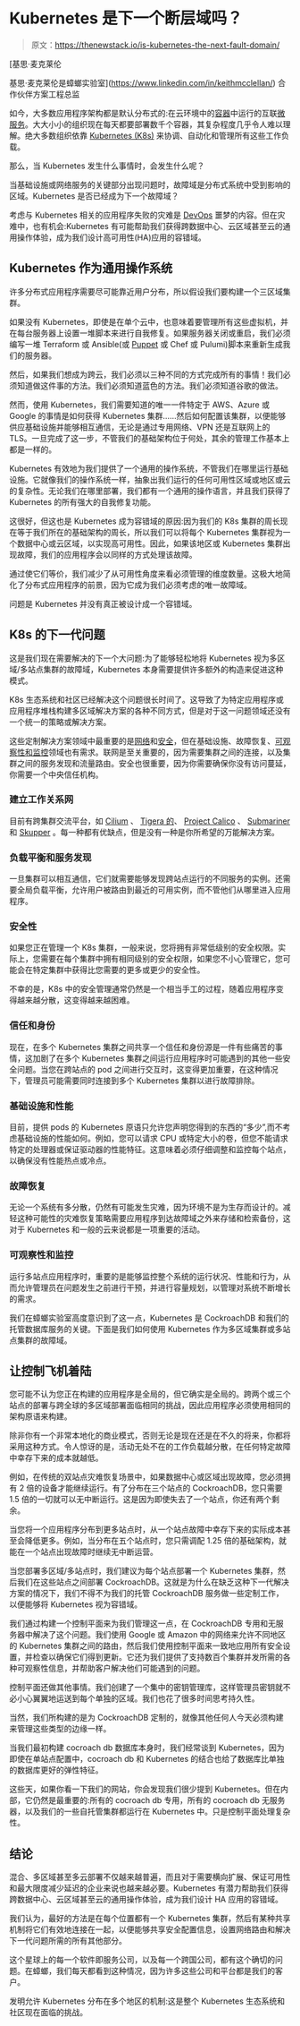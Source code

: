 # Kubernetes 是下一个断层域吗？

> 原文：<https://thenewstack.io/is-kubernetes-the-next-fault-domain/>

[](https://www.linkedin.com/in/keithmcclellan/)

 [基思·麦克莱伦

基思·麦克莱伦是蟑螂实验室](https://www.linkedin.com/in/keithmcclellan/) [](https://www.linkedin.com/in/keithmcclellan/)合作伙伴方案工程总监

如今，大多数应用程序架构都是默认分布式的:在云环境中的[容器](https://thenewstack.io/category/containers/)中运行的互联[微服务](https://thenewstack.io/category/microservices/)。大大小小的组织现在每天都要部署数千个容器，其复杂程度几乎令人难以理解。绝大多数组织依靠 [Kubernetes (K8s)](https://thenewstack.io/category/kubernetes/) 来协调、自动化和管理所有这些工作负载。

那么，当 Kubernetes 发生什么事情时，会发生什么呢？

当基础设施或网络服务的关键部分出现问题时，故障域是分布式系统中受到影响的区域。Kubernetes 是否已经成为下一个故障域？

考虑与 Kubernetes 相关的应用程序失败的灾难是 [DevOps](https://thenewstack.io/category/devops/) 噩梦的内容。但在灾难中，也有机会:Kubernetes 有可能帮助我们获得跨数据中心、云区域甚至云的通用操作体验，成为我们设计高可用性(HA)应用的容错域。

## Kubernetes 作为通用操作系统

许多分布式应用程序需要尽可能靠近用户分布，所以假设我们要构建一个三区域集群。

如果没有 Kubernetes，即使是在单个云中，也意味着要管理所有这些虚拟机，并在每台服务器上设置一堆脚本来进行自我修复。如果服务器关闭或重启，我们必须编写一堆 Terraform 或 Ansible(或 [Puppet](https://puppet.com/?utm_content=inline-mention) 或 Chef 或 Pulumi)脚本来重新生成我们的服务器。

然后，如果我们想成为跨云，我们必须以三种不同的方式完成所有的事情！我们必须知道做这件事的方法。我们必须知道蓝色的方法。我们必须知道谷歌的做法。

然而，使用 Kubernetes，我们需要知道的唯一一件特定于 AWS、Azure 或 Google 的事情是如何获得 Kubernetes 集群……然后如何配置该集群，以便能够供应基础设施并能够相互通信，无论是通过专用网络、VPN 还是互联网上的 TLS。一旦完成了这一步，不管我们的基础架构位于何处，其余的管理工作基本上都是一样的。

Kubernetes 有效地为我们提供了一个通用的操作系统，不管我们在哪里运行基础设施。它就像我们的操作系统一样，抽象出我们运行的任何可用性区域或地区或云的复杂性。无论我们在哪里部署，我们都有一个通用的操作语言，并且我们获得了 Kubernetes 的所有强大的自我修复功能。

这很好，但这也是 Kubernetes 成为容错域的原因:因为我们的 K8s 集群的周长现在等于我们所在的基础架构的周长，所以我们可以将每个 Kubernetes 集群视为一个数据中心或云区域，以实现高可用性。因此，如果该地区或 Kubernetes 集群出现故障，我们的应用程序会以同样的方式处理该故障。

通过使它们等价，我们减少了从可用性角度来看必须管理的维度数量。这极大地简化了分布式应用程序的前景，因为它成为我们必须考虑的唯一故障域。

问题是 Kubernetes 并没有真正被设计成一个容错域。

## K8s 的下一代问题

这是我们现在需要解决的下一个大问题:为了能够轻松地将 Kubernetes 视为多区域/多站点集群的故障域，Kubernetes 本身需要提供许多额外的构造来促进这种模式。

K8s 生态系统和社区已经解决这个问题很长时间了。这导致了为特定应用程序或应用程序堆栈构建多区域解决方案的各种不同方式，但是对于这一问题领域还没有一个统一的策略或解决方案。

这些定制解决方案领域中最重要的是[网络](https://thenewstack.io/category/networking/)和[安全](https://thenewstack.io/category/security/)，但在基础设施、故障恢复、[可观察性和监控](https://thenewstack.io/category/monitoring/)领域也有需求。联网是至关重要的，因为需要集群之间的连接，以及集群之间的服务发现和流量路由。安全也很重要，因为你需要确保你没有访问蔓延，你需要一个中央信任机构。

### 建立工作关系网

目前有跨集群交流平台，如 [Cilium](https://cilium.isovalent.com/getting-started?utm_term=cilium%20kubernetes&utm_campaign=Getting+started+with+Isovalent+Cilium+Enterprise+-+Google+ads+-+04/06/2022+8:45+AM&utm_source=adwords&utm_medium=ppc&hsa_acc=8789909260&hsa_cam=16800372928&hsa_grp=136720639673&hsa_ad=591665333261&hsa_src=g&hsa_tgt=kwd-1517455096983&hsa_kw=cilium%20kubernetes&hsa_mt=p&hsa_net=adwords&hsa_ver=3) 、 [Tigera 的](https://tigera.io/?utm_content=inline-mention)、 [Project Calico](https://www.tigera.io/project-calico/) 、 [Submariner](https://submariner.io/) 和 [Skupper](https://skupper.io/) 。每一种都有优缺点，但是没有一种是你所希望的万能解决方案。

### 负载平衡和服务发现

一旦集群可以相互通信，它们就需要能够发现跨站点运行的不同服务的实例。还需要全局负载平衡，允许用户被路由到最近的可用实例，而不管他们从哪里进入应用程序。

### 安全性

如果您正在管理一个 K8s 集群，一般来说，您将拥有非常低级别的安全权限。实际上，您需要在每个集群中拥有相同级别的安全权限，如果您不小心管理它，您可能会在特定集群中获得比您需要的更多或更少的安全性。

不幸的是，K8s 中的安全管理通常仍然是一个相当手工的过程，随着应用程序变得越来越分散，这变得越来越困难。

### 信任和身份

现在，在多个 Kubernetes 集群之间共享一个信任和身份源是一件有些痛苦的事情，这加剧了在多个 Kubernetes 集群之间运行应用程序时可能遇到的其他一些安全问题。当您在跨站点的 pod 之间进行交互时，这变得更加重要，在这种情况下，管理员可能需要同时连接到多个 Kubernetes 集群以进行故障排除。

### 基础设施和性能

目前，提供 pods 的 Kubernetes 原语只允许您声明您得到的东西的“多少”,而不考虑基础设施的性能如何。例如，您可以请求 CPU 或特定大小的卷，但您不能请求特定的处理器或保证驱动器的性能特征。这意味着必须仔细调整和监控每个站点，以确保没有性能热点或冷点。

### 故障恢复

无论一个系统有多分散，仍然有可能发生灾难，因为环境不是为生存而设计的。减轻这种可能性的灾难恢复策略需要应用程序到达故障域之外来存储和检索备份，这对于 Kubernetes 和一般的云来说都是一项重要的活动。

### 可观察性和监控

运行多站点应用程序时，重要的是能够监控整个系统的运行状况、性能和行为，从而允许管理员在问题发生之前进行干预，并进行容量规划，以管理对系统不断增长的需求。

我们在蟑螂实验室高度意识到了这一点，Kubernetes 是 CockroachDB 和我们的托管数据库服务的关键。下面是我们如何使用 Kubernetes 作为多区域集群或多站点集群的故障域。

## 让控制飞机着陆

您可能不认为您正在构建的应用程序是全局的，但它确实是全局的。跨两个或三个站点的部署与跨全球的多区域部署面临相同的挑战，因此应用程序必须使用相同的架构原语来构建。

除非你有一个非常本地化的商业模式，否则无论是现在还是在不久的将来，你都将采用这种方式。令人惊讶的是，活动无处不在的工作负载越分散，在任何特定故障中幸存下来的成本就越低。

例如，在传统的双站点灾难恢复场景中，如果数据中心或区域出现故障，您必须拥有 2 倍的设备才能继续运行。有了分布在三个站点的 CockroachDB，您只需要 1.5 倍的一切就可以无中断运行。这是因为即使失去了一个站点，你还有两个剩余。

当您将一个应用程序分布到更多站点时，从一个站点故障中幸存下来的实际成本甚至会降低更多。例如，当分布在五个站点时，您只需调配 1.25 倍的基础架构，就能在一个站点出现故障时继续无中断运营。

当您部署多区域/多站点时，我们建议为每个站点部署一个 Kubernetes 集群，然后我们在这些站点之间部署 CockroachDB。这就是为什么在缺乏这种下一代解决方案的情况下，我们不得不为我们的托管 CockroachDB 服务做一些定制工作，以便能够将 Kubernetes 视为容错域。

我们通过构建一个控制平面来为我们管理这一点，在 CockroachDB 专用和无服务器中解决了这个问题。我们使用 Google 或 Amazon 中的网络来允许不同地区的 Kubernetes 集群之间的路由，然后我们使用控制平面来一致地应用所有安全设置，并检查以确保它们得到更新。它还为我们提供了支持数百个集群并发所需的各种可观察性信息，并帮助客户解决他们可能遇到的问题。

控制平面还做其他事情。我们创建了一个集中的密钥管理库，这样管理员密钥就不必小心翼翼地运送到每个单独的区域。我们也花了很多时间思考持久性。

当然，我们所构建的是为 CockroachDB 定制的，就像其他任何人今天必须构建来管理这些类型的边缘一样。

当我们最初构建 cocroach db 数据库本身时，我们经常谈到 Kubernetes，因为即使在单站点配置中，cocroach db 和 Kubernetes 的结合也给了数据库比单独的数据库更好的弹性特征。

这些天，如果你看一下我们的网站，你会发现我们很少提到 Kubernetes。但在内部，它仍然是最重要的:所有的 cocroach db 专用，所有的 cocroach db 无服务器，以及我们的一些自托管集群都运行在 Kubernetes 中。只是控制平面处理复杂性。

## 结论

混合、多区域甚至多云部署不仅越来越普遍，而且对于需要横向扩展、保证可用性和最大限度减少延迟的企业来说也越来越必要。Kubernetes 有潜力帮助我们获得跨数据中心、云区域甚至云的通用操作体验，成为我们设计 HA 应用的容错域。

我们认为，最好的方法是在每个位置都有一个 Kubernetes 集群，然后有某种共享机制将它们有效地连接在一起，以便能够共享安全配置信息，设置网络路由和解决下一代问题所需的所有其他部分。

这个星球上的每一个软件即服务公司，以及每一个跨国公司，都有这个确切的问题。在蟑螂，我们每天都看到这种情况，因为许多这些公司和平台都是我们的客户。

发明允许 Kubernetes 分布在多个地区的机制:这是整个 Kubernetes 生态系统和社区现在面临的挑战。

<svg xmlns:xlink="http://www.w3.org/1999/xlink" viewBox="0 0 68 31" version="1.1"><title>Group</title> <desc>Created with Sketch.</desc></svg>